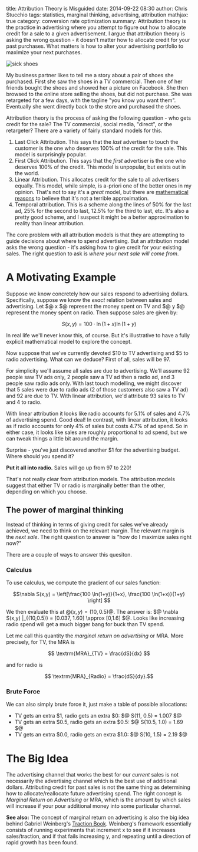 title: Attribution Theory is Misguided
date: 2014-09-22 08:30
author: Chris Stucchio
tags: statistics, marginal thinking, advertising, attribution
mathjax: true
category: conversion rate optimization
summary: Attribution theory is the practice in advertising where you attempt to figure out how to allocate credit for a sale to a given advertisement. I argue that attribution theory is asking the wrong question - it doesn't matter how to allocate credit for your past purchases. What matters is how to alter your advertising portfolio to maximize your next purchases.

![sick shoes](|filename|blog_media/2014/attribution_theory_is_misguided/sick_shoes.jpg)

My business partner likes to tell me a story about a pair of shoes she purchased. First she saw the shoes in a TV commercial. Then one of her friends bought the shoes and showed her a picture on Facebook. She then browsed to the online store selling the shoes, but did not purchase. She was retargeted for a few days, with the tagline "you know you want them". Eventually she went directly back to the store and purchased the shoes.

Attribution theory is the process of asking the following question - who gets credit for the sale? The TV commercial, social media, "direct", or the retargeter? There are a variety of fairly standard models for this.

1. Last Click Attribution. This says that the *last* advertiser to touch the customer is the one who deserves 100% of the credit for the sale. This model is surprisingly popular.
2. First Click Attribution. This says that the *first* advertiser is the one who deserves 100% of the credit. This model is unpopular, but exists out in the world.
3. Linear Attribution. This allocates credit for the sale to all advertisers equally. This model, while simple, is a-priori one of the better ones in my opinion. That's not to say it's a *great* model, but there are [mathematical reasons](|filename|equal_weights.md) to believe that it's not a terrible approximation.
4. Temporal attribution. This is a scheme along the lines of 50% for the last ad, 25% for the second to last, 12.5% for the third to last, etc. It's also a pretty good scheme, and I suspect it might be a better approximation to reality than linear attribution.

The core problem with all attribution models is that they are attempting to guide decisions about where to spend advertising. But an attribution model asks the wrong question - it's asking how to give credit for your existing sales. The right question to ask is *where your next sale will come from*.

# A Motivating Example

Suppose we know concretely how our sales respond to advertising dollars. Specifically, suppose we know the *exact* relation between sales and advertising. Let $@ x $@ represent the money spent on TV and $@ y $@ represent the money spent on radio. Then suppose sales are given by:

$$ S(x,y) = 100 \cdot \ln(1+x) \ln(1+y) $$

In real life we'll never know this, of course. But it's illustrative to have a fully explicit mathematical model to explore the concept.

Now suppose that we've currently devoted $10 to TV advertising and $5 to radio advertising. What can we deduce? First of all, sales will be 97.

For simplicity we'll assume all sales are due to advertising. We'll assume 92 people saw TV ads only, 2 people saw a TV ad then a radio ad, and 3 people saw radio ads only. With last touch modelling, we might discover that 5 sales were due to radio ads (2 of those customers also saw a TV ad) and 92 are due to TV. With linear attribution, we'd attribute 93 sales to TV and 4 to radio.

With linear attribution it looks like radio accounts for 5.1% of sales and 4.7% of advertising spend. Good deal! In contrast, with linear attribution, it looks as if radio accounts for only 4% of sales but costs 4.7% of ad spend. So in either case, it looks like sales are roughly proportional to ad spend, but we can tweak things a little bit around the margin.

Surprise - you've just discovered another $1 for the advertising budget. Where should you spend it?

**Put it all into radio.** Sales will go up from 97 to 220!

That's not really clear from attribution models. The attribution models suggest that either TV or radio is marginally better than the other, depending on which you choose.

## The power of marginal thinking

Instead of thinking in terms of giving credit for sales we've already achieved, we need to think on the relevant margin. The relevant margin is the *next sale*. The right question to answer is "how do I maximize sales right now?"

There are a couple of ways to answer this quesiton.

### Calculus

To use calculus, we compute the gradient of our sales function:

$$\nabla S(x,y) = \left[\frac{100 \ln(1+y)}{1+x}, \frac{100 \ln(1+x)}{1+y} \right] $$

We then evaluate this at $@(x,y)=(10,0.5)$@. The answer is: $@ \nabla S(x,y) |_{(10,0.5)} = [0.037, 1.60] \approx [0,1.6] $@. Looks like increasing radio spend will get a much bigger bang for buck than TV spend.

Let me call this quantity the *marginal return on advertising* or MRA. More precisely, for TV, the MRA is

$$ \textrm{MRA}_{TV} = \frac{dS}{dx} $$

and for radio is

$$ \textrm{MRA}_{Radio} = \frac{dS}{dy}.$$

### Brute Force

We can also simply brute force it, just make a table of possible allocations:

- TV gets an extra $1, radio gets an extra $0: $@ S(11, 0.5) = 1.007 $@
- TV gets an extra $0.5, radio gets an extra $0.5: $@ S(10.5, 1.0) = 1.69 $@
- TV gets an extra $0.0, radio gets an extra $1.0: $@ S(10, 1.5) = 2.19 $@

# The Big Idea

The advertising channel that works the best for our *current* sales is not necessarily the advertising channel which is the best use of additional dollars. Attributing credit for past sales is not the same thing as determining how to allocate/reallocate future advertising spend. The right concept is *Marginal Return on Advertising* or MRA, which is the amount by which sales will increase if your pour additional money into some particular channel.

**See also:** The concept of marginal return on advertising is also the big idea behind Gabriel Weinberg's [Traction Book](http://www.amazon.com/gp/product/1936661837/ref=as_li_tl?ie=UTF8&camp=1789&creative=390957&creativeASIN=1936661837&linkCode=as2&tag=christuc-20&linkId=4L63OAALUKUAHHMM). Weinberg's framework essentially consists of running experiments that increment x to see if it increases sales/traction, and if that fails increasing y, and repeating until a direction of rapid growth has been found.
